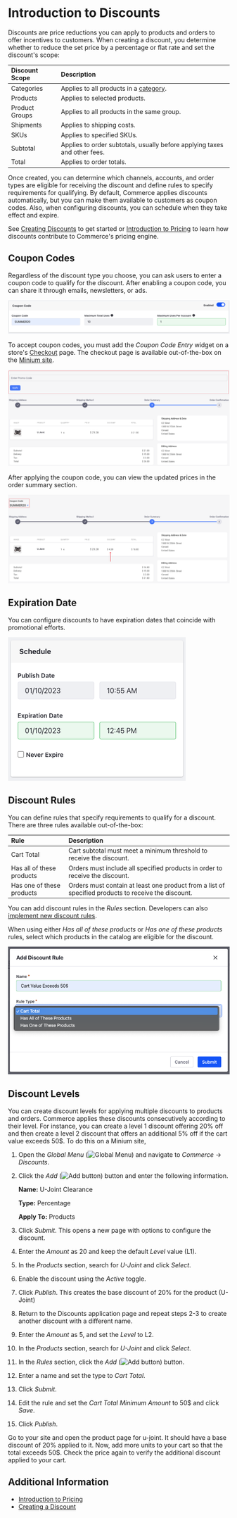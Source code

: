 # Introduction to Discounts

Discounts are price reductions you can apply to products and orders to offer incentives to customers. When creating a discount, you determine whether to reduce the set price by a percentage or flat rate and set the discount's scope:

| Discount Scope  | Description                                                                                                                                                   |
| :-------------- | :------------------------------------------------------------------------------------------------------------------------------------------------------------ |
| Categories      | Applies to all products in a [category](../../product-management/creating-and-managing-products/products/organizing-your-catalog-with-product-categories.md). |
| Products        | Applies to selected products.                                                                                                                                 |
| Product Groups  | Applies to all products in the same group.                                                                                                                    |
| Shipments       | Applies to shipping costs.                                                                                                                                    |
| SKUs            | Applies to specified SKUs.                                                                                                                                    |
| Subtotal        | Applies to order subtotals, usually before applying taxes and other fees.                                                                                     |
| Total           | Applies to order totals.                                                                                                                                      |

Once created, you can determine which channels, accounts, and order types are eligible for receiving the discount and define rules to specify requirements for qualifying. By default, Commerce applies discounts automatically, but you can make them available to customers as coupon codes. Also, when configuring discounts, you can schedule when they take effect and expire.

See [Creating Discounts](./creating-a-discount.md) to get started or [Introduction to Pricing](../introduction-to-pricing.md) to learn how discounts contribute to Commerce's pricing engine.

## Coupon Codes

Regardless of the discount type you choose, you can ask users to enter a coupon code to qualify for the discount. After enabling a coupon code, you can share it through emails, newsletters, or ads.

![Activate the Coupon Code feature and enter a coupon code for this discount type.](./introduction-to-discounts/images/01.png)

To accept coupon codes, you must add the *Coupon Code Entry* widget on a store's [Checkout](../../creating-store-content/commerce-storefront-pages/checkout.md) page. The checkout page is available out-of-the-box on the [Minium site](../../starting-a-store/using-the-minium-accelerator-to-jump-start-your-b2b-store.md).

![Place the Coupon Code Entry widget on the Checkout page.](./introduction-to-discounts/images/02.png)

After applying the coupon code, you can view the updated prices in the order summary section.

![You can view the updated prices in the order summary section.](./introduction-to-discounts/images/03.png)

## Expiration Date

You can configure discounts to have expiration dates that coincide with promotional efforts.

![Configure the expiration date for a discount to coincide with a promotion.](./introduction-to-discounts/images/04.png)

## Discount Rules

You can define rules that specify requirements to qualify for a discount. There are three rules available out-of-the-box:

| Rule                      | Description                                                                                         |
| :------------------------ | :-------------------------------------------------------------------------------------------------- |
| Cart Total                | Cart subtotal must meet a minimum threshold to receive the discount.                                |
| Has all of these products | Orders must include all specified products in order to receive the discount.                        |
| Has one of these products | Orders must contain at least one product from a list of specified products to receive the discount. |

You can add discount rules in the *Rules* section. Developers can also [implement new discount rules](../../developer-guide/promotions/adding-a-new-discount-rule-type.md).

When using either *Has all of these products* or *Has one of these products* rules, select which products in the catalog are eligible for the discount.

![The available discount rule types.](./introduction-to-discounts/images/05.png)

## Discount Levels

You can create discount levels for applying multiple discounts to products and orders. Commerce applies these discounts consecutively according to their level. For instance, you can create a level 1 discount offering 20% off and then create a level 2 discount that offers an additional 5% off if the cart value exceeds 50$. To do this on a Minium site,

1. Open the *Global Menu* (![Global Menu](../../images/icon-applications-menu.png)) and navigate to *Commerce* &rarr; *Discounts*.

1. Click the *Add* (![Add button](../../images/icon-add.png)) button and enter the following information.

   **Name:** U-Joint Clearance

   **Type:** Percentage

   **Apply To:** Products

1. Click *Submit*. This opens a new page with options to configure the discount.

1. Enter the *Amount* as 20 and keep the default *Level* value (L1).

1. In the *Products* section, search for *U-Joint* and click *Select*.

1. Enable the discount using the *Active* toggle.

1. Click *Publish*. This creates the base discount of 20% for the product (U-Joint)

1. Return to the Discounts application page and repeat steps 2-3 to create another discount with a different name.

1. Enter the *Amount* as 5, and set the *Level* to L2.

1. In the *Products* section, search for *U-Joint* and click *Select*.

1. In the *Rules* section, click the *Add* (![Add button](../../images/icon-add.png)) button.

1. Enter a name and set the type to *Cart Total*.

1. Click *Submit*.

1. Edit the rule and set the *Cart Total Minimum Amount* to 50$ and click *Save*.

1. Click *Publish*.

Go to your site and open the product page for u-joint. It should have a base discount of 20% applied to it. Now, add more units to your cart so that the total exceeds 50$. Check the price again to verify the additional discount applied to your cart.

## Additional Information

* [Introduction to Pricing](../introduction-to-pricing.md)
* [Creating a Discount](./creating-a-discount.md)
